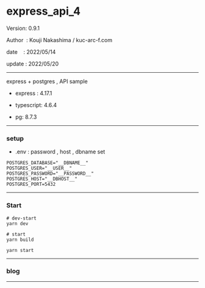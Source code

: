 ﻿# express_api_4

 Version: 0.9.1

 Author  : Kouji Nakashima / kuc-arc-f.com

 date    : 2022/05/14 

 update :  2022/05/20 

***

express + postgres , API sample

* express : 4.17.1

* typescript: 4.6.4

* pg: 8.7.3

***
### setup

* .env : password , host , dbname set

```
POSTGRES_DATABASE="__DBNAME__"
POSTGRES_USER="__USER__"
POSTGRES_PASSWORD="__PASSWORD__"
POSTGRES_HOST="__DBHOST__"
POSTGRES_PORT=5432
```

***
### Start

```
# dev-start
yarn dev

# start
yarn build

yarn start

```
***
### blog

***

